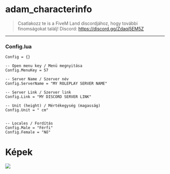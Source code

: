# adam_characterinfo
>Csatlakozz te is a FiveM Land discordjához, hogy további finomságokat találj! Discord: https://discord.gg/Zdaqj5EM5Z
___

### Config.lua

	Config = {}

	-- Open menu key / Menü megnyitása
	Config.MenuKey = 57

	-- Server Name / Szerver név
	Config.ServerName = "MY ROLEPLAY SERVER NAME"

	-- Server Link / Szerver link
	Config.Link = "MY DISCORD SERVER LINK"

	-- Unit (height) / Mértékegység (magasság)
	Config.Unit = " cm"


	-- Locales / Fordítás
	Config.Male = "Férfi"
	Config.Female = "Nő"

# Képek
![](https://cdn.discordapp.com/attachments/890671054740127774/919659862122709062/unknown.png)



